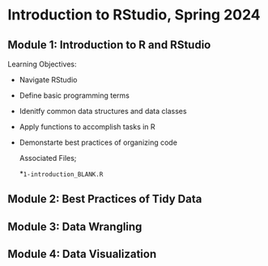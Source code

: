 # Introduction to RStudio, Spring 2024

## Module 1: Introduction to R and RStudio
Learning Objectives:

* Navigate RStudio
* Define basic programming terms
* Idenitfy common data structures and data classes
* Apply functions to accomplish tasks in R
* Demonstarte best practices of organizing code

  Associated Files;

  *```1-introduction_BLANK.R```

## Module 2: Best Practices of Tidy Data
## Module 3: Data Wrangling
## Module 4: Data Visualization
